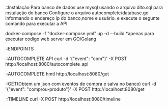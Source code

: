 
::Instalação
Para banco de dados use mysql usando o arquivo dito.sql para instalação do banco
Configure o arquivo autocomplete/database.go informando o endereço ip do banco,nome e usuário. 
e execute o segunte comando para executar a API

docker-compose -f "docker-compose.yml" up -d --build
*apenas para executar codigo web server em GO/Golang

::ENDPOINTS

::AUTOCOMPLETE API
curl -d '{"event": "com"}' -X POST http://localhost:8080/autocomplete_api

::AUTOCOMPLETE hmtl
http://localhost:8080/get

::GET(Obtem um json com eventos de compra e salva no banco)
curl -d '{"event": "comprou-produto"}' -X POST http://localhost:8080/get

::TIMELINE
curl -X POST http://localhost:8080/timeline